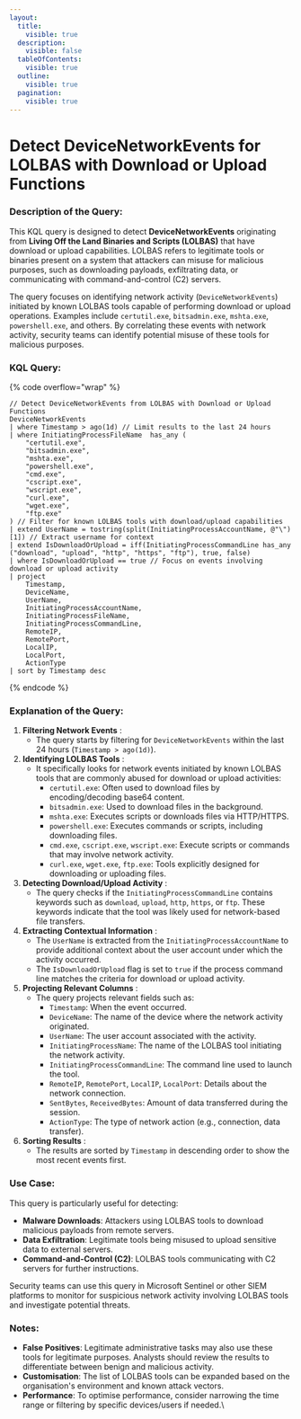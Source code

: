 ```yaml
---
layout:
  title:
    visible: true
  description:
    visible: false
  tableOfContents:
    visible: true
  outline:
    visible: true
  pagination:
    visible: true
---
```


# Detect DeviceNetworkEvents for LOLBAS with Download or Upload Functions

### Description of the Query:

This KQL query is designed to detect **DeviceNetworkEvents** originating from **Living Off the Land Binaries and Scripts (LOLBAS)** that have download or upload capabilities. LOLBAS refers to legitimate tools or binaries present on a system that attackers can misuse for malicious purposes, such as downloading payloads, exfiltrating data, or communicating with command-and-control (C2) servers.

The query focuses on identifying network activity (`DeviceNetworkEvents`) initiated by known LOLBAS tools capable of performing download or upload operations. Examples include `certutil.exe`, `bitsadmin.exe`, `mshta.exe`, `powershell.exe`, and others. By correlating these events with network activity, security teams can identify potential misuse of these tools for malicious purposes.

### KQL Query:

{% code overflow="wrap" %}
```kusto
// Detect DeviceNetworkEvents from LOLBAS with Download or Upload Functions
DeviceNetworkEvents
| where Timestamp > ago(1d) // Limit results to the last 24 hours
| where InitiatingProcessFileName  has_any (
    "certutil.exe", 
    "bitsadmin.exe", 
    "mshta.exe", 
    "powershell.exe", 
    "cmd.exe", 
    "cscript.exe", 
    "wscript.exe", 
    "curl.exe", 
    "wget.exe", 
    "ftp.exe"
) // Filter for known LOLBAS tools with download/upload capabilities
| extend UserName = tostring(split(InitiatingProcessAccountName, @"\")[1]) // Extract username for context
| extend IsDownloadOrUpload = iff(InitiatingProcessCommandLine has_any ("download", "upload", "http", "https", "ftp"), true, false)
| where IsDownloadOrUpload == true // Focus on events involving download or upload activity
| project
    Timestamp,
    DeviceName,
    UserName,
    InitiatingProcessAccountName,
    InitiatingProcessFileName,
    InitiatingProcessCommandLine,
    RemoteIP,
    RemotePort,
    LocalIP,
    LocalPort,
    ActionType
| sort by Timestamp desc
```
{% endcode %}

### Explanation of the Query:

1. **Filtering Network Events** :
   * The query starts by filtering for `DeviceNetworkEvents` within the last 24 hours (`Timestamp > ago(1d)`).
2. **Identifying LOLBAS Tools** :
   * It specifically looks for network events initiated by known LOLBAS tools that are commonly abused for download or upload activities:
     * `certutil.exe`: Often used to download files by encoding/decoding base64 content.
     * `bitsadmin.exe`: Used to download files in the background.
     * `mshta.exe`: Executes scripts or downloads files via HTTP/HTTPS.
     * `powershell.exe`: Executes commands or scripts, including downloading files.
     * `cmd.exe`, `cscript.exe`, `wscript.exe`: Execute scripts or commands that may involve network activity.
     * `curl.exe`, `wget.exe`, `ftp.exe`: Tools explicitly designed for downloading or uploading files.
3. **Detecting Download/Upload Activity** :
   * The query checks if the `InitiatingProcessCommandLine` contains keywords such as `download`, `upload`, `http`, `https`, or `ftp`. These keywords indicate that the tool was likely used for network-based file transfers.
4. **Extracting Contextual Information** :
   * The `UserName` is extracted from the `InitiatingProcessAccountName` to provide additional context about the user account under which the activity occurred.
   * The `IsDownloadOrUpload` flag is set to `true` if the process command line matches the criteria for download or upload activity.
5. **Projecting Relevant Columns** :
   * The query projects relevant fields such as:
     * `Timestamp`: When the event occurred.
     * `DeviceName`: The name of the device where the network activity originated.
     * `UserName`: The user account associated with the activity.
     * `InitiatingProcessName`: The name of the LOLBAS tool initiating the network activity.
     * `InitiatingProcessCommandLine`: The command line used to launch the tool.
     * `RemoteIP`, `RemotePort`, `LocalIP`, `LocalPort`: Details about the network connection.
     * `SentBytes`, `ReceivedBytes`: Amount of data transferred during the session.
     * `ActionType`: The type of network action (e.g., connection, data transfer).
6. **Sorting Results** :
   * The results are sorted by `Timestamp` in descending order to show the most recent events first.

### Use Case:

This query is particularly useful for detecting:

* **Malware Downloads**: Attackers using LOLBAS tools to download malicious payloads from remote servers.
* **Data Exfiltration**: Legitimate tools being misused to upload sensitive data to external servers.
* **Command-and-Control (C2)**: LOLBAS tools communicating with C2 servers for further instructions.

Security teams can use this query in Microsoft Sentinel or other SIEM platforms to monitor for suspicious network activity involving LOLBAS tools and investigate potential threats.

### Notes:

* **False Positives**: Legitimate administrative tasks may also use these tools for legitimate purposes. Analysts should review the results to differentiate between benign and malicious activity.
* **Customisation**: The list of LOLBAS tools can be expanded based on the organisation's environment and known attack vectors.
* **Performance**: To optimise performance, consider narrowing the time range or filtering by specific devices/users if needed.\
